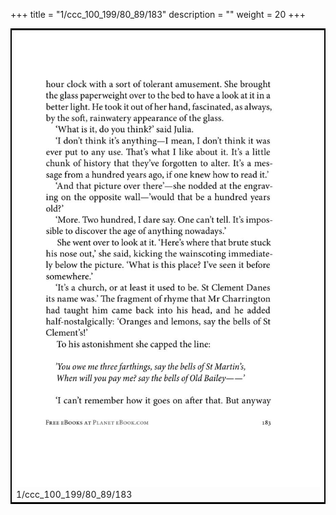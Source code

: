 +++
title = "1/ccc_100_199/80_89/183"
description = ""
weight = 20
+++

<table style="border:2px solid black;max-width:800px;max-height:800px;" 
><tr><td><img class="center-fit-jpg"
src="/jpg_/out_jpg_1984__183.jpg"  >1/ccc_100_199/80_89/183</img></td></tr></table>